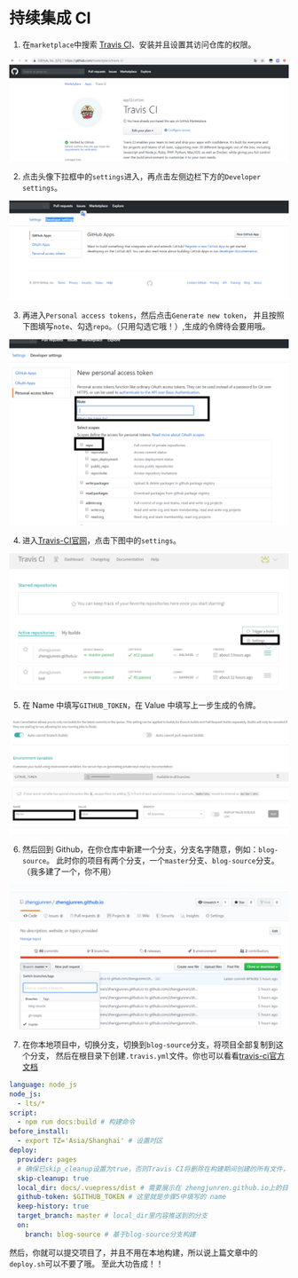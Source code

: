 # 持续集成 CI

1. 在```marketplace```中搜索 [Travis CI](https://github.com/marketplace/travis-ci)、安装并且设置其访问仓库的权限。

![安装](/vuepress/持续集成.PNG)

2. 点击头像下拉框中的```settings```进入，再点击左侧边栏下方的```Developer settings```。

![安装](/vuepress/持续集成2.PNG)

3. 再进入```Personal access tokens```，然后点击```Generate new token```，
并且按照下图填写```note```、勾选```repo```。（只用勾选它哦！）,生成的令牌待会要用哦。

![安装](/vuepress/持续集成3.png)

4. 进入[Travis-CI官网](https://travis-ci.com/)，点击下图中的```settings```。
 
![安装](/vuepress/持续集成4.PNG)

5. 在 Name 中填写```GITHUB_TOKEN```，在 Value 中填写上一步生成的令牌。

![安装](/vuepress/持续集成5.png)

6. 然后回到 Github，在你仓库中新建一个分支，分支名字随意，例如：```blog-source```。
此时你的项目有两个分支，一个```master```分支、```blog-source```分支。（我多建了一个，你不用）

![安装](/vuepress/持续集成6.PNG)

7. 在你本地项目中，切换分支，切换到```blog-source```分支，将项目全部复制到这个分支，
然后在根目录下创建```.travis.yml```文件。你也可以看看[travis-ci官方文档](https://docs.travis-ci.com/user/deployment/pages/)

```yaml
language: node_js
node_js:
  - lts/*
script:
  - npm run docs:build # 构建命令
before_install:
  - export TZ='Asia/Shanghai' # 设置时区
deploy:
  provider: pages
  # 确保已skip_cleanup设置为true，否则Travis CI将删除在构建期间创建的所有文件，这可能会删除您尝试上传的内容。
  skip-cleanup: true
  local_dir: docs/.vuepress/dist # 需要展示在 zhengjunren.github.io上的目录
  github-token: $GITHUB_TOKEN # 这里就是步骤5中填写的 name
  keep-history: true
  target_branch: master # local_dir里内容推送到的分支
  on:
    branch: blog-source # 基于blog-source分支构建
```
然后，你就可以提交项目了，并且不用在本地构建，所以说上篇文章中的```deploy.sh```可以不要了哦。
至此大功告成！！
